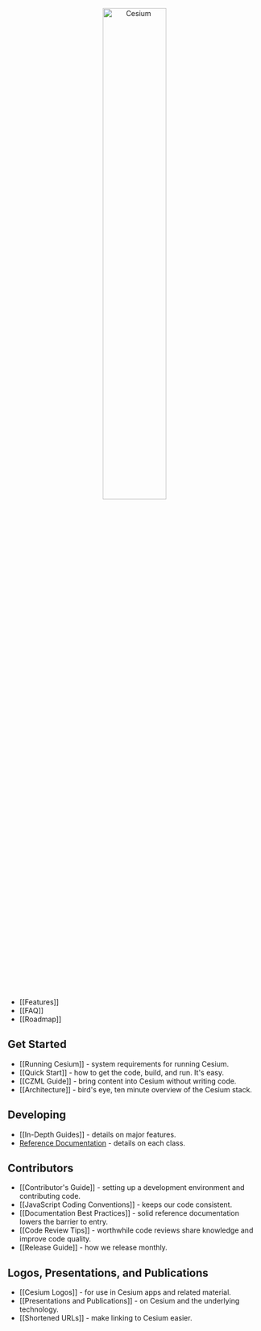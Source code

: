 <p align="center">
<img src="https://github.com/AnalyticalGraphicsInc/cesium/wiki/logos/Cesium_Logo_Color.jpg" width="50%" alt="Cesium" />
</p>

* [[Features]]
* [[FAQ]]
* [[Roadmap]]

## Get Started

* [[Running Cesium]] - system requirements for running Cesium.
* [[Quick Start]] - how to get the code, build, and run. It's easy.
* [[CZML Guide]] - bring content into Cesium without writing code.
* [[Architecture]] - bird's eye, ten minute overview of the Cesium stack.

## Developing

* [[In-Depth Guides]] - details on major features.
* [Reference Documentation](http://cesium.agi.com/Documentation/) - details on each class.

## Contributors

* [[Contributor's Guide]] - setting up a development environment and contributing code.
* [[JavaScript Coding Conventions]] - keeps our code consistent.
* [[Documentation Best Practices]] - solid reference documentation lowers the barrier to entry.
* [[Code Review Tips]] - worthwhile code reviews share knowledge and improve code quality.
* [[Release Guide]] - how we release monthly.

## Logos, Presentations, and Publications

* [[Cesium Logos]] - for use in Cesium apps and related material.
* [[Presentations and Publications]] - on Cesium and the underlying technology.
* [[Shortened URLs]] - make linking to Cesium easier.